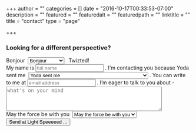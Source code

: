 +++
author = ""
categories = []
date = "2016-10-17T00:33:53-07:00"
description = ""
featured = ""
featuredalt = ""
featuredpath = ""
linktitle = ""
title = "contact"
type = "page"

+++
<article>
    <section class="section">
        <div class="background-media" data-0-top-bottom="background-position: 50% 50px" data-start="background-position: 50% -31px" style="background-image: url(/img/twiztedmyrtle/world-map.jpg); background-repeat:no-repeat; background-size:cover; background-attachment:cover; background-position: 50% 0%;">
        </div>
        <div class="background-overlay" style="background-color: rgba(86,180,151,0.2);"></div>
        <div class="container">
            <div class="row element-top-70 element-bottom-70">
                <div class="col-md-2 text-center"></div>
                <div class="col-md-8 text-center">
                    <h1 class="element-top-120 element-bottom-120 text-light os-animation big" data-os-animation="fadeIn" data-os-animation-delay="0s">
            Looking for a <span class="tilt">different</span> perspective?</h1> </div>
                <div class="col-md-2"></div>
            </div>
        </div>
    </section>
    <section class="contact-form">
      <form action="https://api.formbucket.com/f/buk_oxaq7fWtE1UDQVOdse6vg5Go" method="POST" class="form"> <span id="motivation" class="input-container">
    <span class="placeholder">Bonjour</span>&nbsp;<span class="fa fa-angle-down"></span> <span class="input selectbox">
      <select class="fancy-select hidden" name="say hello">
        <option value="Bonjour">Bonjour</option>
        <option value="Booyakasha">Booyakasha</option>
        <option value="Marhaba">Marhaba</option>
        <option value="Ciao">Ciao</option>
        <option value="Kon’nichiwa">Kon’nichiwa</option>
        <option value="Hola">Hola</option>
        <option value="Aloha">Aloha</option>
        <option value="Hallo">Hallo</option>
        <option value="Namaste">Namaste</option>
        <option value="Zdravstvuyte">Zdravstvuyte</option>
        <option value="Nin hao">Nin hao</option>
      </select>
    </span> </span> &nbsp; Twizted!
            <br> My name is <span class="input text">
     <input type="text" id="fname" name="first_name" placeholder="full name" required />
   </span>. I'm contacting you because <span id="motivation" class="input-container ext">
    <span class="placeholder">Yoda sent me</span>&nbsp;<span class="fa fa-angle-down"></span> <span class="input selectbox">
      <select class="fancy-select hidden" name="contacting because">
        <option value="Yoda sent me">Yoda sent me</option>
        <option value="I have a custom photography request">I have a custom photography request</option>
        <option value="I want to support your wickedly uncomfortable work">I want to support your wickedly uncomfortable work</option>
        <option value="I'd like you to write about a topic that's dear to me">I'd like you to write about a topic that's dear to me</option>
        <option value="I'd like to interview you">I'd like to interview you</option>
        <option value="I just dig your work">I just dig your work</option>
      </select>
    </span> </span>. You can write to me at <span class="input text">
    <input type="text" id="email" name="email" placeholder="email address" required/>
  </span>. I’m eager to talk to you about -
            <br>
            <textarea name="message" placeholder="what's on your mind" rows="4" cols="50"></textarea>
            <br> <span id="regards" class="input-container">
    <span class="placeholder">May the force be with you</span>&nbsp;<span class="fa fa-angle-down"></span> <span class="input selectbox">
      <select name="closing" class="fancy-select hidden">
        <option value="May the force be with you">May the force be with you</option>
        <option value="Merci">Merci</option>
        <option value="Grazie">Grazie</option>
        <option value="Arigato">Arigato</option>
        <option value="Danke">Danke</option>
        <option value="Big Ups">Big Ups</option>
      </select>
    </span> </span><br>
    <div class="g-recaptcha" data-sitekey="6Lc89W4UAAAAAHoZYnn0EYGl5fxqv2IqvRAS-KYg"></div>
    <input type="text" name="areYouPotato" style="display: none">
            <button type="submit" class="btn btn-lg element-top-30 btn-primary g-recaptcha" data-sitekey="6Lc89W4UAAAAAHoZYnn0EYGl5fxqv2IqvRAS-KYg"
data-callback="YourOnSubmitFn">Send at Light Speeeeed ...</button>
        </form>
    </section>
    <section class="section">
        <div class="background-overlay" style="background-color: rgba(255,255,255,0);"></div>
        <div class="container">
            <div class="row">
                <div class="col-md-12 text-center">
                    <div class="row">
                        <div class="col-md-6 col-md-offset-3 text-left small-screen-center os-animation" data-os-animation="fadeInLeft" data-os-animation-delay="0.3s">
                            <div class="divider-wrapper">
                                <div class="visible-xs element-height-60"></div>
                                <div class="visible-sm element-height-60"></div>
                                <div class="visible-md element-height-60"></div>
                                <div class="visible-lg element-height-60"></div>
                            </div>
                        </div>
                    </div>
                </div>
            </div>
        </div>
    </section>
</article>
